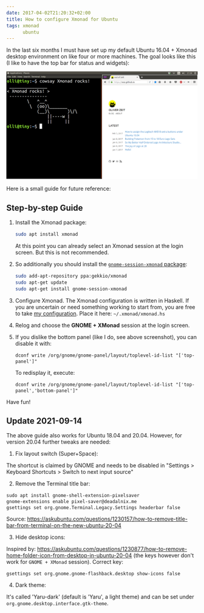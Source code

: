 ```yaml
---
date: 2017-04-02T21:20:32+02:00
title: How to configure Xmonad for Ubuntu
tags: xmonad
      ubuntu
---
```


In the last six months I must have set up my default Ubuntu 16.04 + Xmonad desktop environment on like four or more machines.
The goal looks like this (I like to have the top bar for status and widgets):

![Ubuntu and Xmonad](ubuntu_xmonad.png)

Here is a small guide for future reference:

## Step-by-step Guide

1. Install the Xmonad package:

    ```bash
    sudo apt install xmonad
    ```

    At this point you can already select an Xmonad session at the login screen.
    But this is not recommended.

2. So additionally you should install the [`gnome-session-xmonad` package](https://github.com/Gekkio/gnome-session-xmonad):

    ```bash
    sudo add-apt-repository ppa:gekkio/xmonad
    sudo apt-get update
    sudo apt-get install gnome-session-xmonad
    ```

3. Configure Xmonad. The Xmonad configuration is written in Haskell. If you are uncertain or need something working to start from, you are free to take [my configuration](https://github.com/ooz/olli/blob/master/.xmonad/xmonad.hs). Place it here: `~/.xmonad/xmonad.hs`

4. Relog and choose the **GNOME + XMonad** session at the login screen.

5. If you dislike the bottom panel (like I do, see above screenshot), you can disable it with:

    ```
    dconf write /org/gnome/gnome-panel/layout/toplevel-id-list "['top-panel']"

    ```

    To redisplay it, execute:

    ```
    dconf write /org/gnome/gnome-panel/layout/toplevel-id-list "['top-panel','bottom-panel']"
    ```

Have fun!

## Update 2021-09-14

The above guide also works for Ubuntu 18.04 and 20.04.
However, for version 20.04 further tweaks are needed:

1. Fix layout switch (Super+Space):

  The shortcut is claimed by GNOME and needs to be disabled in "Settings > Keyboard Shortcuts > Switch to next input source"


2. Remove the Terminal title bar:

  ```
  sudo apt install gnome-shell-extension-pixelsaver
  gnome-extensions enable pixel-saver@deadalnix.me
  gsettings set org.gnome.Terminal.Legacy.Settings headerbar false
  ```

  Source: https://askubuntu.com/questions/1230157/how-to-remove-title-bar-from-terminal-on-the-new-ubuntu-20-04

3. Hide desktop icons:

  Inspired by: https://askubuntu.com/questions/1230877/how-to-remove-home-folder-icon-from-desktop-in-ubuntu-20-04 (the keys however don't work for `GNOME + XMonad` session). Correct key:

  ```
  gsettings set org.gnome.gnome-flashback.desktop show-icons false
  ```

4. Dark theme:

  It's called 'Yaru-dark' (default is 'Yaru', a light theme) and can be set under `org.gnome.desktop.interface.gtk-theme`.

